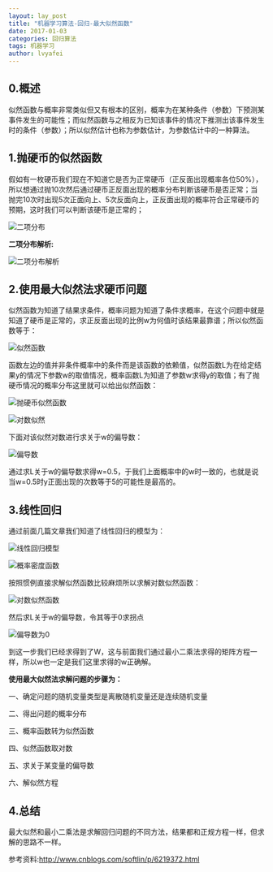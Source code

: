 ```yaml
---
layout: lay_post
title: "机器学习算法-回归-最大似然函数"
date: 2017-01-03
categories: 回归算法
tags: 机器学习
author: lvyafei
---
```


## 0.概述

似然函数与概率非常类似但又有根本的区别，概率为在某种条件（参数）下预测某事件发生的可能性；而似然函数与之相反为已知该事件的情况下推测出该事件发生时的条件（参数）；所以似然估计也称为参数估计，为参数估计中的一种算法。
<!-- more -->

## 1.抛硬币的似然函数

假如有一枚硬币我们现在不知道它是否为正常硬币（正反面出现概率各位50%），所以想通过抛10次然后通过硬币正反面出现的概率分布判断该硬币是否正常；当抛完10次时出现5次正面向上、5次反面向上，正反面出现的概率符合正常硬币的预期，这时我们可以判断该硬币是正常的；

![二项分布](/images/算法/最大似然/二项分布.png)

**二项分布解析:**

![二项分布解析](/images/算法/最大似然/二项分布解析.png)

## 2.使用最大似然法求硬币问题

似然函数为知道了结果求条件，概率问题为知道了条件求概率，在这个问题中就是知道了硬币是正常的，求正反面出现的比例w为何值时该结果最靠谱；所以似然函数等于：

![似然函数](/images/算法/最大似然/似然函数.png)

函数左边的值并非条件概率中的条件而是该函数的依赖值，似然函数L为在给定结果y的情况下参数w的取值情况，概率函数L为知道了参数w求得y的取值；有了抛硬币情况的概率分布这里就可以给出似然函数：

![抛硬币似然函数](/images/算法/最大似然/抛硬币似然函数.png)

![对数似然](/images/算法/最大似然/对数似然.png)

下面对该似然对数进行求关于w的偏导数：

![偏导数](/images/算法/最大似然/偏导数.png)

通过求L关于w的偏导数求得w=0.5，于我们上面概率中的w时一致的，也就是说当w=0.5时y正面出现的次数等于5的可能性是最高的。

## 3.线性回归

通过前面几篇文章我们知道了线性回归的模型为：

![线性回归模型](/images/算法/最大似然/线性回归模型.png)

![概率密度函数](/images/算法/最大似然/概率密度函数.png)

按照惯例直接求解似然函数比较麻烦所以求解对数似然函数：

![对数似然函数](/images/算法/最大似然/对数似然函数.png)

然后求L关于w的偏导数，令其等于0求拐点

![偏导数为0](/images/算法/最大似然/偏导数为0.png)

到这一步我们已经求得到了W，这与前面我们通过最小二乘法求得的矩阵方程一样，所以w也一定是我们这里求得的w正确解。

**使用最大似然法求解问题的步骤为：**

一、确定问题的随机变量类型是离散随机变量还是连续随机变量

二、得出问题的概率分布

三、概率函数转为似然函数

四、似然函数取对数

五、求关于某变量的偏导数

六、解似然方程

## 4.总结

最大似然和最小二乘法是求解回归问题的不同方法，结果都和正规方程一样，但求解的思路不一样。

参考资料:http://www.cnblogs.com/softlin/p/6219372.html